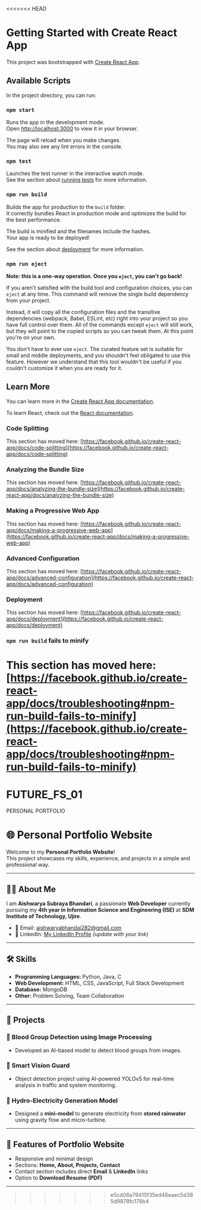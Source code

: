 <<<<<<< HEAD
# Getting Started with Create React App

This project was bootstrapped with [Create React App](https://github.com/facebook/create-react-app).

## Available Scripts

In the project directory, you can run:

### `npm start`

Runs the app in the development mode.\
Open [http://localhost:3000](http://localhost:3000) to view it in your browser.

The page will reload when you make changes.\
You may also see any lint errors in the console.

### `npm test`

Launches the test runner in the interactive watch mode.\
See the section about [running tests](https://facebook.github.io/create-react-app/docs/running-tests) for more information.

### `npm run build`

Builds the app for production to the `build` folder.\
It correctly bundles React in production mode and optimizes the build for the best performance.

The build is minified and the filenames include the hashes.\
Your app is ready to be deployed!

See the section about [deployment](https://facebook.github.io/create-react-app/docs/deployment) for more information.

### `npm run eject`

**Note: this is a one-way operation. Once you `eject`, you can't go back!**

If you aren't satisfied with the build tool and configuration choices, you can `eject` at any time. This command will remove the single build dependency from your project.

Instead, it will copy all the configuration files and the transitive dependencies (webpack, Babel, ESLint, etc) right into your project so you have full control over them. All of the commands except `eject` will still work, but they will point to the copied scripts so you can tweak them. At this point you're on your own.

You don't have to ever use `eject`. The curated feature set is suitable for small and middle deployments, and you shouldn't feel obligated to use this feature. However we understand that this tool wouldn't be useful if you couldn't customize it when you are ready for it.

## Learn More

You can learn more in the [Create React App documentation](https://facebook.github.io/create-react-app/docs/getting-started).

To learn React, check out the [React documentation](https://reactjs.org/).

### Code Splitting

This section has moved here: [https://facebook.github.io/create-react-app/docs/code-splitting](https://facebook.github.io/create-react-app/docs/code-splitting)

### Analyzing the Bundle Size

This section has moved here: [https://facebook.github.io/create-react-app/docs/analyzing-the-bundle-size](https://facebook.github.io/create-react-app/docs/analyzing-the-bundle-size)

### Making a Progressive Web App

This section has moved here: [https://facebook.github.io/create-react-app/docs/making-a-progressive-web-app](https://facebook.github.io/create-react-app/docs/making-a-progressive-web-app)

### Advanced Configuration

This section has moved here: [https://facebook.github.io/create-react-app/docs/advanced-configuration](https://facebook.github.io/create-react-app/docs/advanced-configuration)

### Deployment

This section has moved here: [https://facebook.github.io/create-react-app/docs/deployment](https://facebook.github.io/create-react-app/docs/deployment)

### `npm run build` fails to minify

This section has moved here: [https://facebook.github.io/create-react-app/docs/troubleshooting#npm-run-build-fails-to-minify](https://facebook.github.io/create-react-app/docs/troubleshooting#npm-run-build-fails-to-minify)
=======
# FUTURE_FS_01
PERSONAL PORTFOLIO
# 🌐 Personal Portfolio Website

Welcome to my **Personal Portfolio Website**!  
This project showcases my skills, experience, and projects in a simple and professional way.  

---

## 👩‍💻 About Me
I am **Aishwarya Subraya Bhandari**, a passionate **Web Developer** currently pursuing my **4th year in Information Science and Engineering (ISE)** at **SDM Institute of Technology, Ujire**.  

- 📧 Email: [aishwaryabhandai282@gmail.com](mailto:aishwaryabhandai282@gmail.com)  
- 🔗 LinkedIn: [My LinkedIn Profile](https://www.linkedin.com) *(update with your link)*  

---

## 🛠 Skills
- **Programming Languages:** Python, Java, C  
- **Web Development:** HTML, CSS, JavaScript, Full Stack Development  
- **Database:** MongoDB  
- **Other:** Problem Solving, Team Collaboration  

---

## 📂 Projects
### 🔹 Blood Group Detection using Image Processing
- Developed an AI-based model to detect blood groups from images.  

### 🔹 Smart Vision Guard
- Object detection project using AI-powered YOLOv5 for real-time analysis in traffic and system monitoring.  

### 🔹 Hydro-Electricity Generation Model
- Designed a **mini-model** to generate electricity from **stored rainwater** using gravity flow and micro-turbine.  

---

## 📑 Features of Portfolio Website
- Responsive and minimal design  
- Sections: **Home, About, Projects, Contact**  
- Contact section includes direct **Email** & **LinkedIn** links  
- Option to **Download Resume (PDF)**  

---


>>>>>>> e5cd08a79415f35ed46eaec5d385d9878fc178b4
